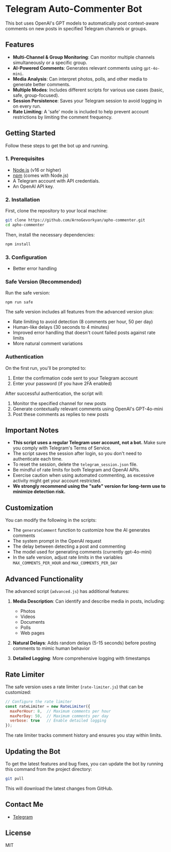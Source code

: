 # Telegram Auto-Commenter Bot

This bot uses OpenAI's GPT models to automatically post context-aware comments on new posts in specified Telegram channels or groups.

## Features

- **Multi-Channel & Group Monitoring**: Can monitor multiple channels simultaneously or a specific group.
- **AI-Powered Comments**: Generates relevant comments using `gpt-4o-mini`.
- **Media Analysis**: Can interpret photos, polls, and other media to generate better comments.
- **Multiple Modes**: Includes different scripts for various use cases (basic, safe, group-focused).
- **Session Persistence**: Saves your Telegram session to avoid logging in on every run.
- **Rate Limiting**: A 'safe' mode is included to help prevent account restrictions by limiting the comment frequency.

## Getting Started

Follow these steps to get the bot up and running.

### 1. Prerequisites

- [Node.js](https://nodejs.org/) (v16 or higher)
- [npm](https://www.npmjs.com/) (comes with Node.js)
- A Telegram account with API credentials.
- An OpenAI API key.

### 2. Installation

First, clone the repository to your local machine:
```sh
git clone https://github.com/ArnoGevorkyan/apho-commenter.git
cd apho-commenter
```

Then, install the necessary dependencies:
```sh
npm install
```

### 3. Configuration
- Better error handling

### Safe Version (Recommended)

Run the safe version:

```
npm run safe
```

The safe version includes all features from the advanced version plus:
- Rate limiting to avoid detection (8 comments per hour, 50 per day)
- Human-like delays (30 seconds to 4 minutes)
- Improved error handling that doesn't count failed posts against rate limits
- More natural comment variations

### Authentication

On the first run, you'll be prompted to:
1. Enter the confirmation code sent to your Telegram account
2. Enter your password (if you have 2FA enabled)

After successful authentication, the script will:
1. Monitor the specified channel for new posts
2. Generate contextually relevant comments using OpenAI's GPT-4o-mini
3. Post these comments as replies to new posts

## Important Notes

- **This script uses a regular Telegram user account, not a bot.** Make sure you comply with Telegram's Terms of Service.
- The script saves the session after login, so you don't need to authenticate each time.
- To reset the session, delete the `telegram_session.json` file.
- Be mindful of rate limits for both Telegram and OpenAI APIs.
- Exercise caution when using automated commenting, as excessive activity might get your account restricted.
- **We strongly recommend using the "safe" version for long-term use to minimize detection risk.**

## Customization

You can modify the following in the scripts:
- The `generateComment` function to customize how the AI generates comments
- The system prompt in the OpenAI request
- The delay between detecting a post and commenting
- The model used for generating comments (currently gpt-4o-mini)
- In the safe version, adjust rate limits in the variables `MAX_COMMENTS_PER_HOUR` and `MAX_COMMENTS_PER_DAY`

## Advanced Functionality

The advanced script (`advanced.js`) has additional features:

1. **Media Description**: Can identify and describe media in posts, including:
   - Photos
   - Videos
   - Documents
   - Polls
   - Web pages

2. **Natural Delays**: Adds random delays (5-15 seconds) before posting comments to mimic human behavior

3. **Detailed Logging**: More comprehensive logging with timestamps

## Rate Limiter

The safe version uses a rate limiter (`rate-limiter.js`) that can be customized:

```javascript
// Configure the rate limiter
const rateLimiter = new RateLimiter({
  maxPerHour: 8,  // Maximum comments per hour
  maxPerDay: 50,  // Maximum comments per day
  verbose: true   // Enable detailed logging
});
```

The rate limiter tracks comment history and ensures you stay within limits.

## Updating the Bot

To get the latest features and bug fixes, you can update the bot by running this command from the project directory:

```sh
git pull
```

This will download the latest changes from GitHub.

## Contact Me

- [Telegram](https://t.me/ArnoGevorkyan)
  
## License

MIT 
